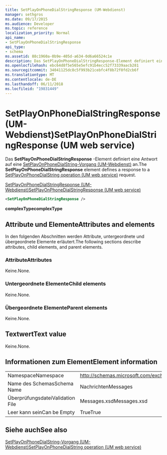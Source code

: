 ```yaml
---
title: SetPlayOnPhoneDialStringResponse (UM-Webdienst)
manager: sethgros
ms.date: 09/17/2015
ms.audience: Developer
ms.topic: reference
localization_priority: Normal
api_name:
- SetPlayOnPhoneDialStringResponse
api_type:
- schema
ms.assetid: 88c1960a-0b9e-405d-a634-0d6a66524c1e
description: Das SetPlayOnPhoneDialStringResponse-Element definiert eine Antwort auf eine SetPlayOnPhoneDialString-Vorgang (UM-Webdienst) an.
ms.openlocfilehash: ebc64d8f5e565e5efc91b4ecc52f73339aacb281
ms.sourcegitcommit: 34041125dc8c5f993b21cebfc4f8b72f0fd2cb6f
ms.translationtype: MT
ms.contentlocale: de-DE
ms.lasthandoff: 06/11/2018
ms.locfileid: "19831449"
---
```

# <a name="setplayonphonedialstringresponse-um-web-service"></a><span data-ttu-id="16f15-103">SetPlayOnPhoneDialStringResponse (UM-Webdienst)</span><span class="sxs-lookup"><span data-stu-id="16f15-103">SetPlayOnPhoneDialStringResponse (UM web service)</span></span>

<span data-ttu-id="16f15-104">Das **SetPlayOnPhoneDialStringResponse** -Element definiert eine Antwort auf eine [SetPlayOnPhoneDialString-Vorgang (UM-Webdienst)](setplayonphonedialstring-operation-um-web-service.md) an.</span><span class="sxs-lookup"><span data-stu-id="16f15-104">The **SetPlayOnPhoneDialStringResponse** element defines a response to a [SetPlayOnPhoneDialString operation (UM web service)](setplayonphonedialstring-operation-um-web-service.md) request.</span></span> 
  
[<span data-ttu-id="16f15-105">SetPlayOnPhoneDialStringResponse (UM-Webdienst)</span><span class="sxs-lookup"><span data-stu-id="16f15-105">SetPlayOnPhoneDialStringResponse (UM web service)</span></span>](setplayonphonedialstringresponse-um-web-service.md)
  
```xml
<SetPlayOnPhoneDialStringResponse />
```

 <span data-ttu-id="16f15-106">**complexType**</span><span class="sxs-lookup"><span data-stu-id="16f15-106">**complexType**</span></span>
## <a name="attributes-and-elements"></a><span data-ttu-id="16f15-107">Attribute und Elemente</span><span class="sxs-lookup"><span data-stu-id="16f15-107">Attributes and elements</span></span>

<span data-ttu-id="16f15-108">In den folgenden Abschnitten werden Attribute, untergeordnete und übergeordnete Elemente erläutert.</span><span class="sxs-lookup"><span data-stu-id="16f15-108">The following sections describe attributes, child elements, and parent elements.</span></span>
  
### <a name="attributes"></a><span data-ttu-id="16f15-109">Attribute</span><span class="sxs-lookup"><span data-stu-id="16f15-109">Attributes</span></span>

<span data-ttu-id="16f15-110">Keine.</span><span class="sxs-lookup"><span data-stu-id="16f15-110">None.</span></span>
  
### <a name="child-elements"></a><span data-ttu-id="16f15-111">Untergeordnete Elemente</span><span class="sxs-lookup"><span data-stu-id="16f15-111">Child elements</span></span>

<span data-ttu-id="16f15-112">Keine.</span><span class="sxs-lookup"><span data-stu-id="16f15-112">None.</span></span>
  
### <a name="parent-elements"></a><span data-ttu-id="16f15-113">Übergeordnete Elemente</span><span class="sxs-lookup"><span data-stu-id="16f15-113">Parent elements</span></span>

<span data-ttu-id="16f15-114">Keine.</span><span class="sxs-lookup"><span data-stu-id="16f15-114">None.</span></span>
  
## <a name="text-value"></a><span data-ttu-id="16f15-115">Textwert</span><span class="sxs-lookup"><span data-stu-id="16f15-115">Text value</span></span>

<span data-ttu-id="16f15-116">Keine.</span><span class="sxs-lookup"><span data-stu-id="16f15-116">None.</span></span>
  
## <a name="element-information"></a><span data-ttu-id="16f15-117">Informationen zum Element</span><span class="sxs-lookup"><span data-stu-id="16f15-117">Element information</span></span>

|||
|:-----|:-----|
|<span data-ttu-id="16f15-118">Namespace</span><span class="sxs-lookup"><span data-stu-id="16f15-118">Namespace</span></span>  <br/> |http://schemas.microsoft.com/exchange/services/2006/messages  <br/> |
|<span data-ttu-id="16f15-119">Name des Schemas</span><span class="sxs-lookup"><span data-stu-id="16f15-119">Schema Name</span></span>  <br/> |<span data-ttu-id="16f15-120">Nachrichten</span><span class="sxs-lookup"><span data-stu-id="16f15-120">Messages</span></span>  <br/> |
|<span data-ttu-id="16f15-121">Überprüfungsdatei</span><span class="sxs-lookup"><span data-stu-id="16f15-121">Validation File</span></span>  <br/> |<span data-ttu-id="16f15-122">Messages.xsd</span><span class="sxs-lookup"><span data-stu-id="16f15-122">Messages.xsd</span></span>  <br/> |
|<span data-ttu-id="16f15-123">Leer kann sein</span><span class="sxs-lookup"><span data-stu-id="16f15-123">Can be Empty</span></span>  <br/> |<span data-ttu-id="16f15-124">True</span><span class="sxs-lookup"><span data-stu-id="16f15-124">True</span></span>  <br/> |
   
## <a name="see-also"></a><span data-ttu-id="16f15-125">Siehe auch</span><span class="sxs-lookup"><span data-stu-id="16f15-125">See also</span></span>



[<span data-ttu-id="16f15-126">SetPlayOnPhoneDialString-Vorgang (UM-Webdienst)</span><span class="sxs-lookup"><span data-stu-id="16f15-126">SetPlayOnPhoneDialString operation (UM web service)</span></span>](setplayonphonedialstring-operation-um-web-service.md)

